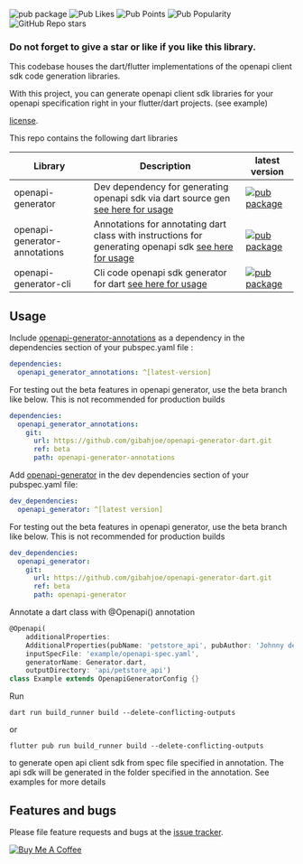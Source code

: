 ![pub package](https://img.shields.io/pub/v/openapi_generator.svg) ![Pub Likes](https://img.shields.io/pub/likes/openapi_generator?) ![Pub Points](https://img.shields.io/pub/points/openapi_generator) ![Pub Popularity](https://img.shields.io/pub/popularity/openapi_generator) ![GitHub Repo stars](https://img.shields.io/github/stars/gibahjoe/openapi-generator-dart)

### Do not forget to give a star or like if you like this library.

This codebase houses the dart/flutter implementations of the openapi client sdk code generation libraries.

With this project, you can generate openapi client sdk libraries for your openapi specification right in your
flutter/dart projects. (see example)

[license](https://github.com/gibahjoe/openapi-generator-dart/blob/master/openapi-generator-annotations/LICENSE).

This repo contains the following dart libraries

| Library                       | Description                                                                                                                                                     | latest version                                                                                                               |
|-------------------------------|-----------------------------------------------------------------------------------------------------------------------------------------------------------------|------------------------------------------------------------------------------------------------------------------------------|
| openapi-generator             | Dev dependency for generating openapi sdk via dart source gen [see here for usage](https://pub.dev/packages/openapi_generator)                                  | [![pub package](https://img.shields.io/pub/v/openapi_generator.svg)](https://pub.dev/packages/openapi_generator)             |
| openapi-generator-annotations | Annotations for annotating dart class with instructions for generating openapi sdk [see here for usage](https://pub.dev/packages/openapi_generator_annotations) | [![pub package](https://img.shields.io/pub/v/openapi_generator_annotations.svg)](https://pub.dev/packages/openapi_generator) |
| openapi-generator-cli         | Cli code openapi sdk generator for dart [see here for usage](https://pub.dev/packages/openapi_generator_cli)                                                    | [![pub package](https://img.shields.io/pub/v/openapi_generator_cli.svg)](https://pub.dev/packages/openapi_generator_cli)     |



## Usage

Include [openapi-generator-annotations](https://pub.dev/packages/openapi_generator_annotations) as a dependency in the dependencies section of your pubspec.yaml file :

```yaml
dependencies:
  openapi_generator_annotations: ^[latest-version]
```
For testing out the beta features in openapi generator, use the beta branch like below. This is not recommended for production builds
```yaml
dependencies:
  openapi_generator_annotations: 
    git:
      url: https://github.com/gibahjoe/openapi-generator-dart.git
      ref: beta
      path: openapi-generator-annotations
```


Add [openapi-generator](https://pub.dev/packages/openapi_generator) in the dev dependencies section of your pubspec.yaml file:

```yaml
dev_dependencies:
  openapi_generator: ^[latest version]
```
For testing out the beta features in openapi generator, use the beta branch like below. This is not recommended for production builds
```yaml
dev_dependencies:
  openapi_generator: 
    git:
      url: https://github.com/gibahjoe/openapi-generator-dart.git
      ref: beta
      path: openapi-generator
```

Annotate a dart class with @Openapi() annotation

```dart
@Openapi(
    additionalProperties:
    AdditionalProperties(pubName: 'petstore_api', pubAuthor: 'Johnny dep'),
    inputSpecFile: 'example/openapi-spec.yaml',
    generatorName: Generator.dart,
    outputDirectory: 'api/petstore_api')
class Example extends OpenapiGeneratorConfig {}
```

Run 
```shell
dart run build_runner build --delete-conflicting-outputs
```
or
```shell
flutter pub run build_runner build --delete-conflicting-outputs
```
to generate open api client sdk from spec file specified in annotation.
The api sdk will be generated in the folder specified in the annotation. See examples for more details

## Features and bugs

Please file feature requests and bugs at the [issue tracker][tracker].

[tracker]: https://github.com/gibahjoe/openapi-generator-dart/issues

<a href="https://www.buymeacoffee.com/gibahjoe" target="_blank"><img src="https://bmc-cdn.nyc3.digitaloceanspaces.com/BMC-button-images/custom_images/orange_img.png" alt="Buy Me A Coffee" style="height: auto !important;width: auto !important;" ></a>
